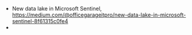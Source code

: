 


- New data lake in Microsoft Sentinel, https://medium.com/@officegarageitpro/new-data-lake-in-microsoft-sentinel-8f61315c0fe4
- 
